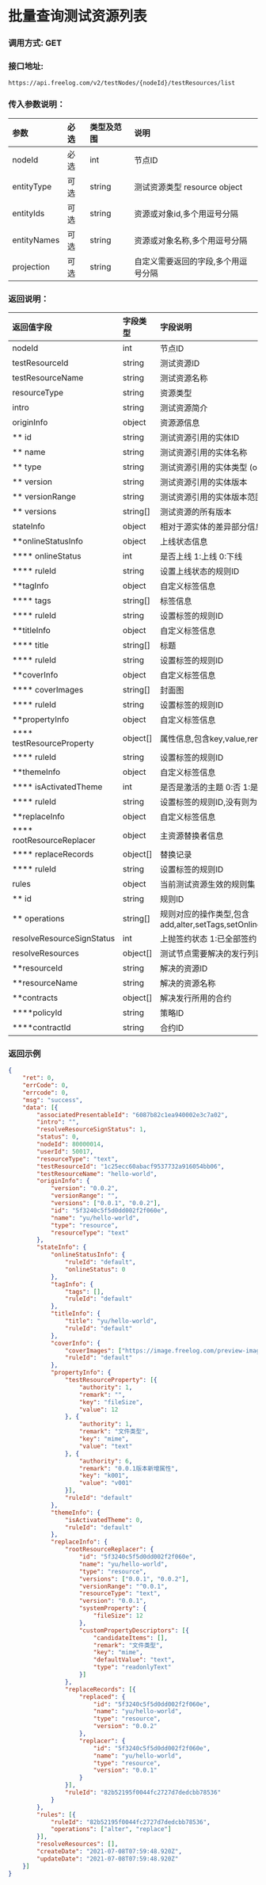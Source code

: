 # 批量查询测试资源列表

### 调用方式: GET

### 接口地址:

```
https://api.freelog.com/v2/testNodes/{nodeId}/testResources/list
```

### 传入参数说明：
| 参数 | 必选 | 类型及范围 | 说明 |
| :--- | :--- | :--- | :--- |
| nodeId | 必选 | int | 节点ID |
| entityType | 可选 | string | 测试资源类型 resource object |
| entityIds | 可选 | string | 资源或对象id,多个用逗号分隔 |
| entityNames | 可选 | string | 资源或对象名称,多个用逗号分隔 |
| projection | 可选| string | 自定义需要返回的字段,多个用逗号分隔 |

### 返回说明：

| 返回值字段 | 字段类型 | 字段说明 |
| :--- | :--- | :--- |
| nodeId | int| 节点ID |
| testResourceId | string | 测试资源ID |
| testResourceName | string | 测试资源名称 |
| resourceType | string | 资源类型 |
| intro | string | 测试资源简介 |
| originInfo | object | 资源源信息 |
| ** id | string | 测试资源引用的实体ID |
| ** name | string | 测试资源引用的实体名称 |
| ** type | string | 测试资源引用的实体类型 (object,resource) |
| ** version | string |测试资源引用的实体版本 |
| ** versionRange | string |测试资源引用的实体版本范围 |
| ** versions | string[] |测试资源的所有版本 |
| stateInfo | object | 相对于源实体的差异部分信息 |
| **onlineStatusInfo | object | 上线状态信息 |
| **** onlineStatus | int | 是否上线 1:上线 0:下线 |
| **** ruleId | string | 设置上线状态的规则ID |
| **tagInfo | object | 自定义标签信息 |
| **** tags | string[] | 标签信息 |
| **** ruleId | string | 设置标签的规则ID |
| **titleInfo | object | 自定义标签信息 |
| **** title | string[] | 标题 |
| **** ruleId | string | 设置标签的规则ID |
| **coverInfo | object | 自定义标签信息 |
| **** coverImages | string[] | 封面图 |
| **** ruleId | string | 设置标签的规则ID |
| **propertyInfo | object | 自定义标签信息 |
| **** testResourceProperty | object[] | 属性信息,包含key,value,remark |
| **** ruleId | string | 设置标签的规则ID |
| **themeInfo | object | 自定义标签信息 |
| **** isActivatedTheme | int | 是否是激活的主题 0:否 1:是 |
| **** ruleId | string | 设置标签的规则ID,没有则为空 |
| **replaceInfo | object | 自定义标签信息 |
| **** rootResourceReplacer | object | 主资源替换者信息 |
| **** replaceRecords | object[] | 替换记录 |
| **** ruleId | string | 设置标签的规则ID |
| rules | object | 当前测试资源生效的规则集 |
| ** id | string | 规则ID |
| ** operations | string[] | 规则对应的操作类型,包含add,alter,setTags,setOnlineStatus,replace,setAttr,setCover,setTitle |
| resolveResourceSignStatus | int | 上抛签约状态 1:已全部签约 2:未全部签约|
| resolveResources | object[] | 测试节点需要解决的发行列表 |
| **resourceId | string | 解决的资源ID |
| **resourceName | string | 解决的资源名称 |
| **contracts | object[] | 解决发行所用的合约 |
| ****policyId | string | 策略ID |
| ****contractId | string | 合约ID |

### 返回示例

```json
{
	"ret": 0,
	"errCode": 0,
	"errcode": 0,
	"msg": "success",
	"data": [{
		"associatedPresentableId": "6087b82c1ea940002e3c7a02",
		"intro": "",
		"resolveResourceSignStatus": 1,
		"status": 0,
		"nodeId": 80000014,
		"userId": 50017,
		"resourceType": "text",
		"testResourceId": "1c25ecc60abacf9537732a916054bb06",
		"testResourceName": "hello-world",
		"originInfo": {
			"version": "0.0.2",
			"versionRange": "",
			"versions": ["0.0.1", "0.0.2"],
			"id": "5f3240c5f5d0dd002f2f060e",
			"name": "yu/hello-world",
			"type": "resource",
			"resourceType": "text"
		},
		"stateInfo": {
			"onlineStatusInfo": {
				"ruleId": "default",
				"onlineStatus": 0
			},
			"tagInfo": {
				"tags": [],
				"ruleId": "default"
			},
			"titleInfo": {
				"title": "yu/hello-world",
				"ruleId": "default"
			},
			"coverInfo": {
				"coverImages": ["https://image.freelog.com/preview-image/e67dd09e1eba605887dc822cab102473b107f93a"],
				"ruleId": "default"
			},
			"propertyInfo": {
				"testResourceProperty": [{
					"authority": 1,
					"remark": "",
					"key": "fileSize",
					"value": 12
				}, {
					"authority": 1,
					"remark": "文件类型",
					"key": "mime",
					"value": "text"
				}, {
					"authority": 6,
					"remark": "0.0.1版本新增属性",
					"key": "k001",
					"value": "v001"
				}],
				"ruleId": "default"
			},
			"themeInfo": {
				"isActivatedTheme": 0,
				"ruleId": "default"
			},
			"replaceInfo": {
				"rootResourceReplacer": {
					"id": "5f3240c5f5d0dd002f2f060e",
					"name": "yu/hello-world",
					"type": "resource",
					"versions": ["0.0.1", "0.0.2"],
					"versionRange": "^0.0.1",
					"resourceType": "text",
					"version": "0.0.1",
					"systemProperty": {
						"fileSize": 12
					},
					"customPropertyDescriptors": [{
						"candidateItems": [],
						"remark": "文件类型",
						"key": "mime",
						"defaultValue": "text",
						"type": "readonlyText"
					}]
				},
				"replaceRecords": [{
					"replaced": {
						"id": "5f3240c5f5d0dd002f2f060e",
						"name": "yu/hello-world",
						"type": "resource",
						"version": "0.0.2"
					},
					"replacer": {
						"id": "5f3240c5f5d0dd002f2f060e",
						"name": "yu/hello-world",
						"type": "resource",
						"version": "0.0.1"
					}
				}],
				"ruleId": "82b52195f0044fc2727d7dedcbb78536"
			}
		},
		"rules": [{
			"ruleId": "82b52195f0044fc2727d7dedcbb78536",
			"operations": ["alter", "replace"]
		}],
		"resolveResources": [],
		"createDate": "2021-07-08T07:59:48.920Z",
		"updateDate": "2021-07-08T07:59:48.920Z"
	}]
}
```
